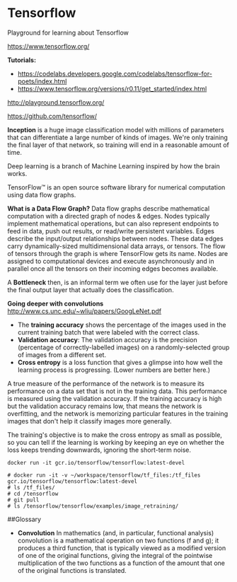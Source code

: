 # Tensorflow
Playground for learning about Tensorflow

https://www.tensorflow.org/


**Tutorials:** 
* https://codelabs.developers.google.com/codelabs/tensorflow-for-poets/index.html
* https://www.tensorflow.org/versions/r0.11/get_started/index.html

http://playground.tensorflow.org/

https://github.com/tensorflow/


**Inception** is a huge image classification model with millions of parameters that can differentiate a large number of kinds of images. We're only training the final layer of that network, so training will end in a reasonable amount of time.

Deep learning is a branch of Machine Learning inspired by how the brain works.

TensorFlow™ is an open source software library for numerical computation using data flow graphs. 

**What is a Data Flow Graph?**
Data flow graphs describe mathematical computation with a directed graph of nodes & edges. Nodes typically implement mathematical operations, but can also represent endpoints to feed in data, push out results, or read/write persistent variables. Edges describe the input/output relationships between nodes. These data edges carry dynamically-sized multidimensional data arrays, or tensors. The flow of tensors through the graph is where TensorFlow gets its name. Nodes are assigned to computational devices and execute asynchronously and in parallel once all the tensors on their incoming edges becomes available.

A **Bottleneck** then, is an informal term we often use for the layer just before the final output layer that actually does the classification.

**Going deeper with convolutions**
http://www.cs.unc.edu/~wliu/papers/GoogLeNet.pdf


* The **training accuracy** shows the percentage of the images used in the current training batch that were labeled with the correct class.
* **Validation accuracy**: The validation accuracy is the precision (percentage of correctly-labelled images) on a randomly-selected group of images from a different set.
* **Cross entropy** is a loss function that gives a glimpse into how well the learning process is progressing. (Lower numbers are better here.)

A true measure of the performance of the network is to measure its performance on a data set that is not in the training data. This performance is measured using the validation accuracy. If the training accuracy is high but the validation accuracy remains low, that means the network is overfitting, and the network is memorizing particular features in the training images that don't help it classify images more generally.

The training's objective is to make the cross entropy as small as possible, so you can tell if the learning is working by keeping an eye on whether the loss keeps trending downwards, ignoring the short-term noise.

`docker run -it gcr.io/tensorflow/tensorflow:latest-devel`

```
# docker run -it -v ~/workspace/tensorflow/tf_files:/tf_files  gcr.io/tensorflow/tensorflow:latest-devel
# ls /tf_files/
# cd /tensorflow
# git pull
# ls /tensorflow/tensorflow/examples/image_retraining/
```

##Glossary
* **Convolution**
In mathematics (and, in particular, functional analysis) convolution is a mathematical operation on two functions (f and g); it produces a third function, that is typically viewed as a modified version of one of the original functions, giving the integral of the pointwise multiplication of the two functions as a function of the amount that one of the original functions is translated.